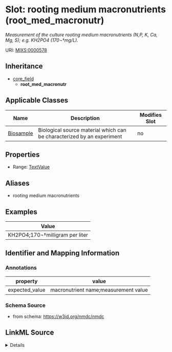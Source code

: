 # Slot: rooting medium macronutrients (root_med_macronutr)


_Measurement of the culture rooting medium macronutrients (N,P, K, Ca, Mg, S); e.g. KH2PO4 (170¬†mg/L)._



URI: [MIXS:0000578](https://w3id.org/mixs/0000578)




## Inheritance

* [core_field](core_field.md)
    * **root_med_macronutr**





## Applicable Classes

| Name | Description | Modifies Slot |
| --- | --- | --- |
[Biosample](Biosample.md) | Biological source material which can be characterized by an experiment |  no  |







## Properties

* Range: [TextValue](TextValue.md)



## Aliases


* rooting medium macronutrients




## Examples

| Value |
| --- |
| KH2PO4;170¬†milligram per liter |

## Identifier and Mapping Information





### Annotations

| property | value |
| --- | --- |
| expected_value | macronutrient name;measurement value || preferred_unit | milligram per liter || occurrence | 1 |



### Schema Source


* from schema: https://w3id.org/nmdc/nmdc




## LinkML Source

<details>
```yaml
name: root_med_macronutr
annotations:
  expected_value:
    tag: expected_value
    value: macronutrient name;measurement value
  preferred_unit:
    tag: preferred_unit
    value: milligram per liter
  occurrence:
    tag: occurrence
    value: '1'
description: Measurement of the culture rooting medium macronutrients (N,P, K, Ca,
  Mg, S); e.g. KH2PO4 (170¬†mg/L).
title: rooting medium macronutrients
examples:
- value: KH2PO4;170¬†milligram per liter
from_schema: https://w3id.org/nmdc/nmdc
aliases:
- rooting medium macronutrients
rank: 1000
is_a: core field
string_serialization: '{text};{float} {unit}'
slot_uri: MIXS:0000578
multivalued: false
alias: root_med_macronutr
domain_of:
- Biosample
range: TextValue

```
</details>
